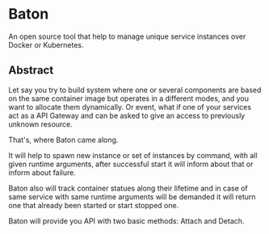 Baton
===

An open source tool that help to manage unique service instances over Docker or 
Kubernetes.

Abstract
---

Let say you try to build system where one or several components are based on 
the same container image but operates in a different modes, and you want to 
allocate them dynamically. Or event, what if one of your services act as a API 
Gateway and can be asked to give an access to previously unknown resource.

That's, where Baton came along.

It will help to spawn new instance or set of instances by command, with all 
given runtime arguments, after successful start it will inform about that or 
inform about failure.

Baton also will track container statues along their lifetime and in case of 
same service with same runtime arguments will be demanded it will return one 
that already been started or start stopped one.

Baton will provide you API with two basic methods: Attach and Detach.



